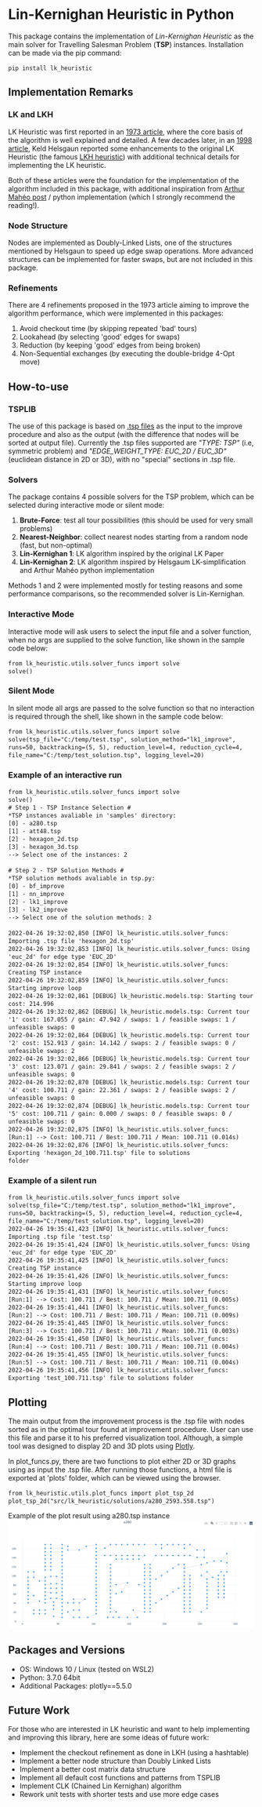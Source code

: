 # Lin-Kernighan Heuristic in Python

This package contains the implementation of *Lin-Kernighan Heuristic* as the main solver for Travelling Salesman Problem (**TSP**) instances. Installation can be made via the pip command:

```
pip install lk_heuristic
```

## Implementation Remarks

### LK and LKH

LK Heuristic was first reported in an [1973 article][lk_article], where the core basis of the algorithm is well explained and detailed. A few decades later, in an [1998 article][lkh_article], Keld Helsgaun reported some enhancements to the original LK Heuristic (the famous [LKH heuristic][lkh]) with additional technical details for implementing the LK heuristic.

Both of these articles were the foundation for the implementation of the algorithm included in this package, with additional inspiration from [Arthur Mahéo post][arthur] / python implementation (which I strongly recommend the reading!).

### Node Structure

Nodes are implemented as Doubly-Linked Lists, one of the structures mentioned by Helsgaun to speed up edge swap operations. More advanced structures can be implemented for faster swaps, but are not included in this package.

### Refinements

There are 4 refinements proposed in the 1973 article aiming to improve the algorithm performance, which were implemented in this packages:

 1. Avoid checkout time (by skipping repeated 'bad' tours)
 2. Lookahead (by selecting 'good' edges for swaps)
 3. Reduction (by keeping 'good' edges from being broken)
 4. Non-Sequential exchanges (by executing the double-bridge 4-Opt move)
 
## How-to-use

### TSPLIB

The use of this package is based on [.tsp files][tsplib] as the input to the improve procedure and also as the output (with the difference that nodes will be sorted at output file). Currently the .tsp files supported are *"TYPE: TSP"* (i.e, symmetric problem) and *"EDGE_WEIGHT_TYPE: EUC_2D / EUC_3D"* (euclidean distance in 2D or 3D), with no "special" sections in .tsp file. 

### Solvers

The package contains 4 possible solvers for the TSP problem, which can be selected during interactive mode or silent mode:

  1. **Brute-Force**: test all tour possibilities (this should be used for very small problems)
  2. **Nearest-Neighbor**: collect nearest nodes starting from a random node (fast, but non-optimal)
  3. **Lin-Kernighan 1**: LK algorithm inspired by the original LK Paper
  4. **Lin-Kernighan 2**: LK algorithm inspired by Helsgaum LK-simplification and Arthur Mahéo python implementation 

Methods 1 and 2 were implemented mostly for testing reasons and some performance comparisons, so the recommended solver is Lin-Kernighan.

### Interactive Mode

Interactive mode will ask users to select the input file and a solver function, when no args are supplied to the solve function, like shown in the sample code below:

``` 
from lk_heuristic.utils.solver_funcs import solve
solve()
```

### Silent Mode

In silent mode all args are passed to the solve function so that no interaction is required through the shell, like shown in the sample code below:

```
from lk_heuristic.utils.solver_funcs import solve
solve(tsp_file="C:/temp/test.tsp", solution_method="lk1_improve", runs=50, backtracking=(5, 5), reduction_level=4, reduction_cycle=4, file_name="C:/temp/test_solution.tsp", logging_level=20)
```

### Example of an interactive run 

```
from lk_heuristic.utils.solver_funcs import solve
solve()
# Step 1 - TSP Instance Selection #
*TSP instances avaliable in 'samples' directory:
[0] - a280.tsp
[1] - att48.tsp
[2] - hexagon_2d.tsp
[3] - hexagon_3d.tsp
--> Select one of the instances: 2

# Step 2 - TSP Solution Methods #
*TSP solution methods avaliable in tsp.py:
[0] - bf_improve
[1] - nn_improve
[2] - lk1_improve
[3] - lk2_improve
--> Select one of the solution methods: 2

2022-04-26 19:32:02,850 [INFO] lk_heuristic.utils.solver_funcs: Importing .tsp file 'hexagon_2d.tsp'
2022-04-26 19:32:02,853 [INFO] lk_heuristic.utils.solver_funcs: Using 'euc_2d' for edge type 'EUC_2D'
2022-04-26 19:32:02,854 [INFO] lk_heuristic.utils.solver_funcs: Creating TSP instance
2022-04-26 19:32:02,859 [INFO] lk_heuristic.utils.solver_funcs: Starting improve loop
2022-04-26 19:32:02,861 [DEBUG] lk_heuristic.models.tsp: Starting tour cost: 214.996
2022-04-26 19:32:02,862 [DEBUG] lk_heuristic.models.tsp: Current tour '1' cost: 167.055 / gain: 47.942 / swaps: 1 / feasible swaps: 1 / unfeasible swaps: 0
2022-04-26 19:32:02,864 [DEBUG] lk_heuristic.models.tsp: Current tour '2' cost: 152.913 / gain: 14.142 / swaps: 2 / feasible swaps: 0 / unfeasible swaps: 2
2022-04-26 19:32:02,866 [DEBUG] lk_heuristic.models.tsp: Current tour '3' cost: 123.071 / gain: 29.841 / swaps: 2 / feasible swaps: 2 / unfeasible swaps: 0
2022-04-26 19:32:02,870 [DEBUG] lk_heuristic.models.tsp: Current tour '4' cost: 100.711 / gain: 22.361 / swaps: 2 / feasible swaps: 2 / unfeasible swaps: 0
2022-04-26 19:32:02,874 [DEBUG] lk_heuristic.models.tsp: Current tour '5' cost: 100.711 / gain: 0.000 / swaps: 0 / feasible swaps: 0 / unfeasible swaps: 0
2022-04-26 19:32:02,875 [INFO] lk_heuristic.utils.solver_funcs: [Run:1] --> Cost: 100.711 / Best: 100.711 / Mean: 100.711 (0.014s)
2022-04-26 19:32:02,876 [INFO] lk_heuristic.utils.solver_funcs: Exporting 'hexagon_2d_100.711.tsp' file to solutions 
folder
```

### Example of a silent run 

```
from lk_heuristic.utils.solver_funcs import solve
solve(tsp_file="C:/temp/test.tsp", solution_method="lk1_improve", runs=50, backtracking=(5, 5), reduction_level=4, reduction_cycle=4, file_name="C:/temp/test_solution.tsp", logging_level=20)
2022-04-26 19:35:41,423 [INFO] lk_heuristic.utils.solver_funcs: Importing .tsp file 'test.tsp'
2022-04-26 19:35:41,424 [INFO] lk_heuristic.utils.solver_funcs: Using 'euc_2d' for edge type 'EUC_2D'
2022-04-26 19:35:41,425 [INFO] lk_heuristic.utils.solver_funcs: Creating TSP instance
2022-04-26 19:35:41,426 [INFO] lk_heuristic.utils.solver_funcs: Starting improve loop
2022-04-26 19:35:41,431 [INFO] lk_heuristic.utils.solver_funcs: [Run:1] --> Cost: 100.711 / Best: 100.711 / Mean: 100.711 (0.005s)
2022-04-26 19:35:41,441 [INFO] lk_heuristic.utils.solver_funcs: [Run:2] --> Cost: 100.711 / Best: 100.711 / Mean: 100.711 (0.009s)
2022-04-26 19:35:41,445 [INFO] lk_heuristic.utils.solver_funcs: [Run:3] --> Cost: 100.711 / Best: 100.711 / Mean: 100.711 (0.003s)
2022-04-26 19:35:41,450 [INFO] lk_heuristic.utils.solver_funcs: [Run:4] --> Cost: 100.711 / Best: 100.711 / Mean: 100.711 (0.004s)
2022-04-26 19:35:41,455 [INFO] lk_heuristic.utils.solver_funcs: [Run:5] --> Cost: 100.711 / Best: 100.711 / Mean: 100.711 (0.004s)
2022-04-26 19:35:41,456 [INFO] lk_heuristic.utils.solver_funcs: Exporting 'test_100.711.tsp' file to solutions folder
```

## Plotting

The main output from the improvement process is the .tsp file with nodes sorted as in the optimal tour found at improvement procedure. User can use this file and parse it to his preferred visualization tool. Although, a simple tool was designed to display 2D and 3D plots using [Plotly][plotly].

In plot_funcs.py, there are two functions to plot either 2D or 3D graphs using as input the .tsp file. After running those functions, a html file is exported at 'plots' folder, which can be viewed using the browser.

```
from lk_heuristic.utils.plot_funcs import plot_tsp_2d
plot_tsp_2d("src/lk_heuristic/solutions/a280_2593.558.tsp")
```

Example of the plot result using a280.tsp instance
![plot_sample.png](plot_sample.png)

## Packages and Versions

- OS: Windows 10 / Linux (tested on WSL2)
- Python: 3.7.0 64bit
- Additional Packages: plotly==5.5.0 

## Future Work

For those who are interested in LK heuristic and want to help implementing and improving this library, here are some ideas of future work:

- Implement the checkout refinement as done in LKH (using a hashtable)
- Implement a better node structure than Doubly Linked Lists
- Implement a better cost matrix data structure
- Implement all default cost functions and patterns from TSPLIB
- Implement CLK (Chained Lin Kernighan) algorithm
- Rework unit tests with shorter tests and use more edge cases

[lk_article]: https://doi.org/10.1287%2Fopre.21.2.498
[lkh_article]: https://doi.org/10.1016%2FS0377-2217%2899%2900284-2
[lkh]: http://webhotel4.ruc.dk/~keld/research/LKH/
[arthur]: https://arthur.maheo.net/implementing-lin-kernighan-in-python/
[tsplib]: http://comopt.ifi.uni-heidelberg.de/software/TSPLIB95/
[plotly]: https://plotly.com/python/